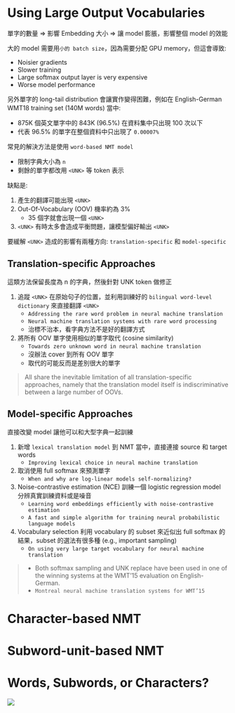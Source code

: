 # Using Large Output Vocabularies

單字的數量 => 影響 Embedding 大小 => 讓 model 膨脹，影響整個 model 的效能

大的 model 需要用`小的 batch size`，因為需要分配 GPU memory，但這會導致:

* Noisier gradients
* Slower training
* Large softmax output layer is very expensive
* Worse model performance

另外單字的 long-tail distribution 會讓實作變得困難，例如在 English-German WMT18 training set (140M words) 當中:

* 875K 個英文單字中的 843K (96.5%) 在資料集中只出現 100 次以下
* 代表 96.5% 的單字在整個資料中只出現了 `0.00007%` 

常見的解決方法是使用 `word-based NMT model`

* 限制字典大小為 `n`
* 剩餘的單字都改用 `<UNK>` 等 token 表示

缺點是:

1. 產生的翻譯可能出現 `<UNK>`
2. Out-Of-Vocabulary (OOV) 機率約為 3%
   * 35 個字就會出現一個 `<UNK>` 
3. `<UNK>` 有時太多會造成平衡問題，讓模型偏好輸出 `<UNK>`

要緩解 `<UNK>` 造成的影響有兩種方向: `translation-specific` 和 `model-specific`

## Translation-specific Approaches

這類方法保留長度為 n 的字典，然後針對 UNK token 做修正

1. 追蹤 `<UNK>` 在原始句子的位置，並利用訓練好的 `bilingual word-level dictionary` 來直接翻譯 `<UNK>`
   * `Addressing the rare word problem in neural machine translation`
   * `Neural machine translation systems with rare word processing`
   * 治標不治本，看字典方法不是好的翻譯方式
2. 將所有 OOV 單字使用相似的單字取代 (cosine similarity)
   * `Towards zero unknown word in neural machine translation`
   * 沒辦法 cover 到所有 OOV 單字
   * 取代的可能反而是差別很大的單字

> All share the inevitable limitation of all translation-specific approaches, namely that the translation model itself is indiscriminative between a large number of OOVs.

## Model-specific Approaches

直接改變 model 讓他可以和大型字典一起訓練

1. 新增 `lexical translation model` 到 NMT 當中，直接連接 source 和 target words
   * `Improving lexical choice in neural machine translation`
2. 取消使用 full softmax 來預測單字
   * `When and why are log-linear models self-normalizing?`
3. Noise-contrastive estimation (NCE) 訓練一個 logistic regression model 分辨真實訓練資料或是噪音
   * `Learning word embeddings efficiently with noise-contrastive estimation`
   * `A fast and simple algorithm for training neural probabilistic language models`
4. Vocabulary selection 利用 vocabulary 的 subset 來近似出 full softmax 的結果，subset 的選法有很多種 (e.g., important sampling)
   * `On using very large target vocabulary for neural machine translation`

> * Both softmax sampling and UNK replace have been used in one of the winning systems at the WMT’15 evaluation on English-German.
> * `Montreal neural machine translation systems for WMT’15`

# Character-based NMT





# Subword-unit-based NMT



# Words, Subwords, or Characters?



























<img src="https://latex.codecogs.com/png.latex?"/>
